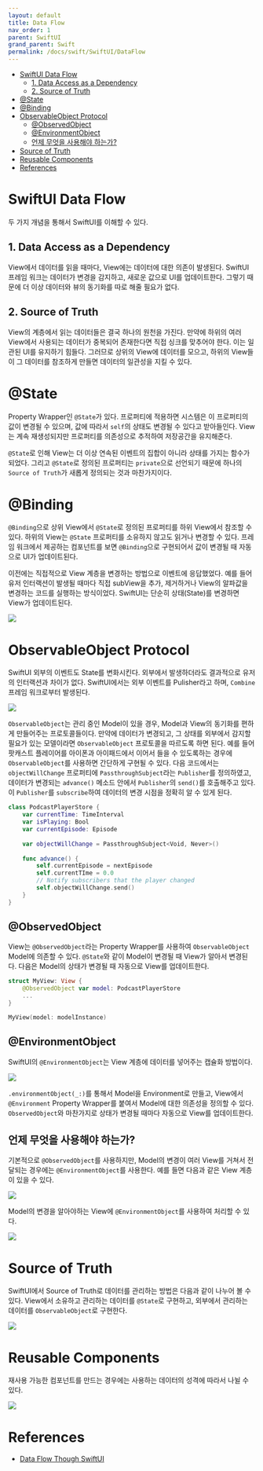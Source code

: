 ```yaml
---
layout: default
title: Data Flow
nav_order: 1
parent: SwiftUI
grand_parent: Swift
permalink: /docs/swift/SwiftUI/DataFlow
---
```


* [SwiftUI Data Flow](#swiftui-data-flow)
  * [1. Data Access as a Dependency](#1-data-access-as-a-dependency)
  * [2. Source of Truth](#2-source-of-truth)
* [@State](#state)
* [@Binding](#binding)
* [ObservableObject Protocol](#observableobject-protocol)
  * [@ObservedObject](#observedobject)
  * [@EnvironmentObject](#environmentobject)
  * [언제 무엇을 사용해야 하는가?](#언제-무엇을-사용해야-하는가)
* [Source of Truth](#source-of-truth)
* [Reusable Components](#reusable-components)
* [References](#references)

# SwiftUI Data Flow

두 가지 개념을 통해서 SwiftUI를 이해할 수 있다.  

## 1. Data Access as a Dependency

View에서 데이터를 읽을 때마다, View에는 데이터에 대한 의존이 발생된다. SwiftUI 프레임 워크는 데이터가 변경을 감지하고, 새로운 값으로 UI를 업데이트한다. 그렇기 때문에 더 이상 데이터와 뷰의 동기화를 따로 해줄 필요가 없다.  

## 2. Source of Truth

View의 계층에서 읽는 데이터들은 결국 하나의 원천을 가진다. 만약에 하위의 여러 View에서 사용되는 데이터가 중복되어 존재한다면 직접 싱크를 맞추어야 한다. 이는 일관된 UI를 유지하기 힘들다. 그러므로 상위의 View에 데이터를 모으고, 하위의 View들이 그 데이터를 참조하게 만들면 데이터의 일관성을 지킬 수 있다.  

# @State

Property Wrapper인 `@State`가 있다. 프로퍼티에 적용하면 시스템은 이 프로퍼티의 값이 변경될 수 있으며, 값에 따라서 `self`의 상태도 변경될 수 있다고 받아들인다. View는 계속 재생성되지만 프로퍼티를 의존성으로 추적하여 저장공간을 유지해준다.  

`@State`로 인해 View는 더 이상 연속된 이벤트의 집합이 아니라 상태를 가지는 함수가 되었다. 그리고 `@State`로 정의된 프로퍼티는 `private`으로 선언되기 때문에 하나의 `Source of Truth`가 새롭게 정의되는 것과 마찬가지이다.  

# @Binding

`@Binding`으로 상위 View에서 `@State`로 정의된 프로퍼티를 하위 View에서 참조할 수 있다. 하위의 View는 `@State` 프로퍼티를 소유하지 않고도 읽거나 변경할 수 있다. 프레임 워크에서 제공하는 컴포넌트를 보면 `@Binding`으로 구현되어서 값이 변경될 때 자동으로 UI가 업데이트된다.  

이전에는 직접적으로 View 계층을 변경하는 방법으로 이벤트에 응답했었다. 예를 들어 유저 인터랙션이 발생될 때마다 직접 subView을 추가, 제거하거나 View의 알파값을 변경하는 코드를 실행하는 방식이었다. SwiftUI는 단순히 상태(State)를 변경하면 View가 업데이트된다. 

![](/TIL/docs/src/projects/gridot/dataFlow.png)  

# ObservableObject Protocol

SwiftUI 외부의 이벤트도 State를 변화시킨다. 외부에서 발생하더라도 결과적으로 유저의 인터랙션과 차이가 없다. SwiftUI에서는 외부 이벤트를 Pulisher라고 하며, `Combine` 프레임 워크로부터 발생된다.  

![](/TIL/docs/src/projects/gridot/publisher.png)  

`ObservableObject`는 관리 중인 Model이 있을 경우, Model과 View의 동기화를 편하게 만들어주는 프로토콜들이다. 만약에 데이터가 변경되고, 그 상태를 외부에서 감지할 필요가 있는 모델이라면 `ObservableObject` 프로토콜을 따르도록 하면 된다. 예를 들어 팟캐스트 플레이어를 아이폰과 아이패드에서 이어서 들을 수 있도록하는 경우에 `ObservableObject`를 사용하면 간단하게 구현될 수 있다. 다음 코드에서는 `objectWillChange` 프로퍼티에 `PassthroughSubject`라는 `Publisher`를 정의하였고, 데이터가 변경되는 `advance()` 메소드 안에서 `Publisher`의 `send()`를 호출해주고 있다. 이 `Publisher`를 `subscribe`하여 데이터의 변경 시점을 정확히 알 수 있게 된다.  

```swift
class PodcastPlayerStore {
    var currentTime: TimeInterval
    var isPlaying: Bool
    var currentEpisode: Episode
    
    var objectWillChange = PassthroughSubject<Void, Never>()
    
    func advance() {
        self.currentEpisode = nextEpisode
        self.currentTIme = 0.0
        // Notify subscribers that the player changed
        self.objectWillChange.send()
    }
}
```

## @ObservedObject

View는 `@ObservedObject`라는 Property Wrapper를 사용하여 `ObservableObject` Model에 의존할 수 있다. `@State`와 같이 Model이 변경될 때 View가 알아서 변경된다. 다음은 Model의 상태가 변경될 때 자동으로 View를 업데이트한다.  

```swift
struct MyView: View {
    @ObservedObject var model: PodcastPlayerStore
    ...
}

MyView(model: modelInstance)
```

## @EnvironmentObject

SwiftUI의 `@EnvironmentObject`는 View 계층에 데이터를 넣어주는 캡슐화 방법이다.  

![](/TIL/docs/src/projects/gridot/environmentObject.png)  

`.environmentObject(_:)`를 통해서 Model을 Environment로 만들고, View에서 `@Environment` Property Wrapper를 붙여서 Model에 대한 의존성을 정의할 수 있다. `ObservedObject`와 마찬가지로 상태가 변경될 때마다 자동으로 View를 업데이트한다.  

## 언제 무엇을 사용해야 하는가?  

기본적으로 `@ObservedObject`를 사용하지만, Model의 변경이 여러 View를 거쳐서 전달되는 경우에는 `@EnvironmentObject`를 사용한다. 예를 들면 다음과 같은 View 계층이 있을 수 있다.  

![](/TIL/docs/src/projects/gridot/views_01.png)  

Model의 변경을 알아야하는 View에 `@EnvironmentObject`를 사용하여 처리할 수 있다.  

![](/TIL/docs/src/projects/gridot/views_02.png)  


# Source of Truth

SwiftUI에서 Source of Truth로 데이터를 관리하는 방법은 다음과 같이 나누어 볼 수 있다. View에서 소유하고 관리하는 데이터를 `@State`로 구현하고, 외부에서 관리하는 데이터를 `ObservableObject`로 구현한다.  

![](/TIL/docs/src/projects/gridot/sourceOfTruth.png)  


# Reusable Components

재사용 가능한 컴포넌트를 만드는 경우에는 사용하는 데이터의 성격에 따라서 나뉠 수 있다.  

![](/TIL/docs/src/projects/gridot/reusableComponents.png)  

# References

- [Data Flow Though SwiftUI](https://wlaxhrl.tistory.com/91)  


